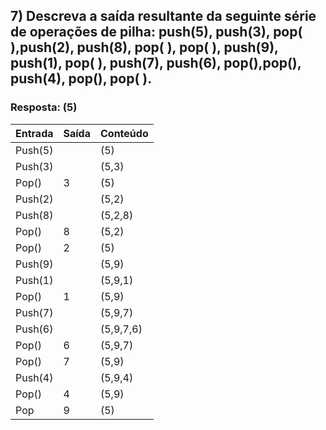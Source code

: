## 7) Descreva a saída resultante da seguinte série de operações de pilha: push(5), push(3), pop( ),push(2), push(8), pop( ), pop( ), push(9), push(1), pop( ), push(7), push(6), pop(),pop(), push(4), pop(), pop( ).  

### Resposta: (5)

Entrada | Saída | Conteúdo
--------|-------|---------
Push(5) |       |(5)
Push(3) |       |(5,3)
Pop()   |  3    |(5)
Push(2) |       |(5,2)
Push(8) |       |(5,2,8)
Pop()   |   8   |(5,2)
Pop()   |   2   |(5)
Push(9) |       |(5,9)
Push(1) |       |(5,9,1)
Pop()   |   1   |(5,9)
Push(7) |       |(5,9,7) 
Push(6) |       |(5,9,7,6)
Pop()   |   6   |(5,9,7)
Pop()   |   7   |(5,9)
Push(4) |       |(5,9,4)
Pop()   |   4   |(5,9)
Pop     |   9   |(5)

